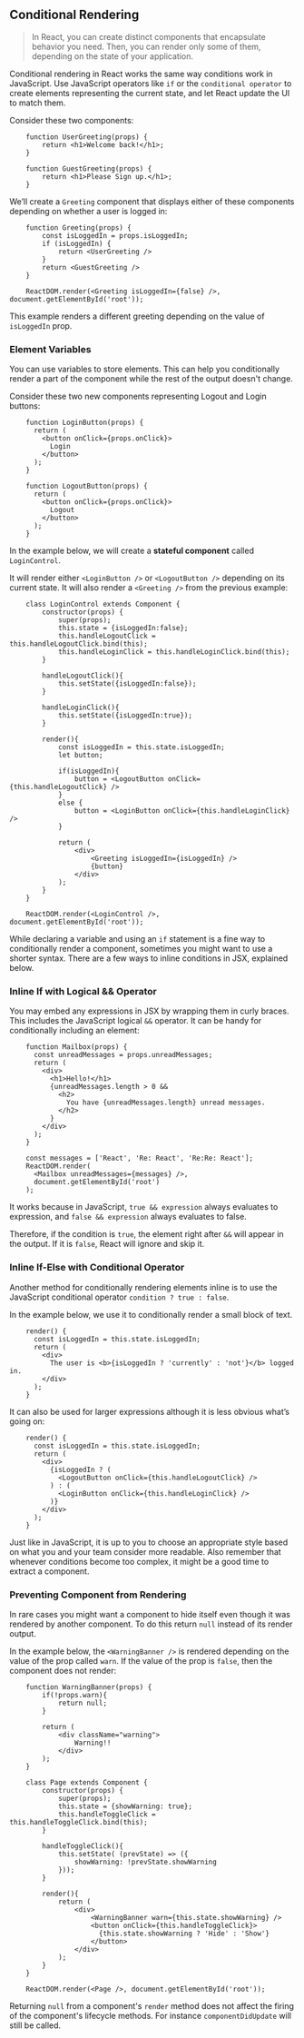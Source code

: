 ## Conditional Rendering

> In React, you can create distinct components that encapsulate behavior you need. Then, you can render only some of them, depending on the state of your application.

Conditional rendering in React works the same way conditions work in JavaScript. Use JavaScript operators like `if` or the `conditional operator` to create elements representing the current state, and let React update the UI to match them.

Consider these two components:
```
    function UserGreeting(props) {
        return <h1>Welcome back!</h1>;
    }

    function GuestGreeting(props) {
        return <h1>Please Sign up.</h1>;
    }
```

We’ll create a `Greeting` component that displays either of these components depending on whether a user is logged in:
```
    function Greeting(props) {
        const isLoggedIn = props.isLoggedIn;
        if (isLoggedIn) {
            return <UserGreeting />
        }
        return <GuestGreeting />
    }

    ReactDOM.render(<Greeting isLoggedIn={false} />, document.getElementById('root'));
```
This example renders a different greeting depending on the value of `isLoggedIn` prop.

### Element Variables

You can use variables to store elements. This can help you conditionally render a part of the component while the rest of the output doesn't change.

Consider these two new components representing Logout and Login buttons:
```
    function LoginButton(props) {
      return (
        <button onClick={props.onClick}>
          Login
        </button>
      );
    }

    function LogoutButton(props) {
      return (
        <button onClick={props.onClick}>
          Logout
        </button>
      );
    }
```
In the example below, we will create a **stateful component** called `LoginControl`.

It will render either `<LoginButton />` or `<LogoutButton />` depending on its current state. It will also render a `<Greeting />` from the previous example:
```
    class LoginControl extends Component {
        constructor(props) {
            super(props);
            this.state = {isLoggedIn:false};
            this.handleLogoutClick = this.handleLogoutClick.bind(this);
            this.handleLoginClick = this.handleLoginClick.bind(this);
        }

        handleLogoutClick(){
            this.setState({isLoggedIn:false});
        }

        handleLoginClick(){
            this.setState({isLoggedIn:true});
        }

        render(){
            const isLoggedIn = this.state.isLoggedIn;
            let button;

            if(isLoggedIn){
                button = <LogoutButton onClick={this.handleLogoutClick} />
            }
            else {
                button = <LoginButton onClick={this.handleLoginClick} />
            }

            return (
                <div>
                    <Greeting isLoggedIn={isLoggedIn} />
                    {button}
                </div>
            );
        }
    }

    ReactDOM.render(<LoginControl />, document.getElementById('root'));
```
While declaring a variable and using an `if` statement is a fine way to conditionally render a component, sometimes you might want to use a shorter syntax. There are a few ways to inline conditions in JSX, explained below.

### Inline If with Logical && Operator

You may embed any expressions in JSX by wrapping them in curly braces. This includes the JavaScript logical `&&` operator. It can be handy for conditionally including an element:
```
    function Mailbox(props) {
      const unreadMessages = props.unreadMessages;
      return (
        <div>
          <h1>Hello!</h1>
          {unreadMessages.length > 0 &&
            <h2>
              You have {unreadMessages.length} unread messages.
            </h2>
          }
        </div>
      );
    }

    const messages = ['React', 'Re: React', 'Re:Re: React'];
    ReactDOM.render(
      <Mailbox unreadMessages={messages} />,
      document.getElementById('root')
    );
```
It works because in JavaScript, `true && expression` always evaluates to expression, and `false && expression` always evaluates to false.

Therefore, if the condition is `true`, the element right after `&&` will appear in the output. If it is `false`, React will ignore and skip it.

### Inline If-Else with Conditional Operator

Another method for conditionally rendering elements inline is to use the JavaScript conditional operator `condition ? true : false`.

In the example below, we use it to conditionally render a small block of text.
```
    render() {
      const isLoggedIn = this.state.isLoggedIn;
      return (
        <div>
          The user is <b>{isLoggedIn ? 'currently' : 'not'}</b> logged in.
        </div>
      );
    }
```

It can also be used for larger expressions although it is less obvious what’s going on:
```
    render() {
      const isLoggedIn = this.state.isLoggedIn;
      return (
        <div>
          {isLoggedIn ? (
            <LogoutButton onClick={this.handleLogoutClick} />
          ) : (
            <LoginButton onClick={this.handleLoginClick} />
          )}
        </div>
      );
    }
```
Just like in JavaScript, it is up to you to choose an appropriate style based on what you and your team consider more readable. Also remember that whenever conditions become too complex, it might be a good time to extract a component.

### Preventing Component from Rendering

In rare cases you might want a component to hide itself even though it was rendered by another component. To do this return `null` instead of its render output.

In the example below, the `<WarningBanner />` is rendered depending on the value of the prop called `warn`. If the value of the prop is `false`, then the component does not render:
```
    function WarningBanner(props) {
        if(!props.warn){
            return null;
        }

        return (
            <div className="warning">
                Warning!!
            </div>
        );
    }

    class Page extends Component {
        constructor(props) {
            super(props);
            this.state = {showWarning: true};
            this.handleToggleClick = this.handleToggleClick.bind(this);
        }

        handleToggleClick(){
            this.setState( (prevState) => ({
                showWarning: !prevState.showWarning
            }));
        }

        render(){
            return (
                <div>
                    <WarningBanner warn={this.state.showWarning} />
                    <button onClick={this.handleToggleClick}>
                      {this.state.showWarning ? 'Hide' : 'Show'}
                    </button>
                </div>
            );
        }
    }

    ReactDOM.render(<Page />, document.getElementById('root'));
```
Returning `null` from a component's `render` method does not affect the firing of the component's lifecycle methods. For instance `componentDidUpdate` will still be called.
